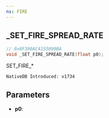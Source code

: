 ```yaml
---
ns: FIRE
---
```

## _SET_FIRE_SPREAD_RATE

```c
// 0x8F390AC4155099BA
void _SET_FIRE_SPREAD_RATE(float p0);
```

SET_FIRE_*

```
NativeDB Introduced: v1734
```

## Parameters
* **p0**:
